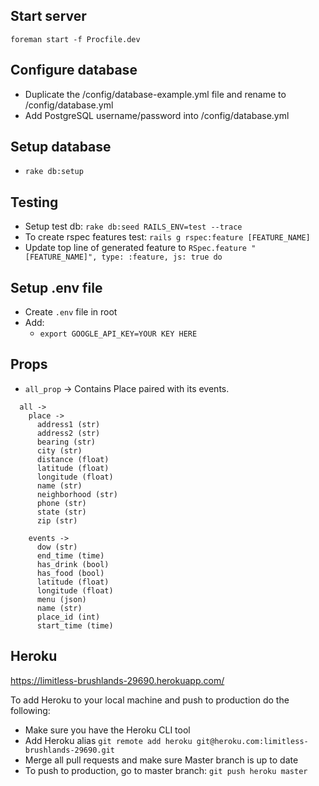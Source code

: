 ## Start server

```
foreman start -f Procfile.dev
```

## Configure database

- Duplicate the /config/database-example.yml file and rename to /config/database.yml
- Add PostgreSQL username/password into /config/database.yml

## Setup database

* `rake db:setup`

## Testing
* Setup test db: `rake db:seed RAILS_ENV=test --trace`
* To create rspec features test: `rails g rspec:feature [FEATURE_NAME]`
* Update top line of generated feature to `RSpec.feature "[FEATURE_NAME]",
  type: :feature, js: true do` 

## Setup .env file

* Create `.env` file in root
* Add:
  - `export GOOGLE_API_KEY=YOUR KEY HERE`

## Props

* `all_prop` -> Contains Place paired with its events.
``` 
  all ->
    place -> 
      address1 (str)
      address2 (str)
      bearing (str)
      city (str)
      distance (float)
      latitude (float)
      longitude (float)
      name (str)
      neighborhood (str)
      phone (str)
      state (str)
      zip (str)

    events ->
      dow (str)
      end_time (time)
      has_drink (bool)
      has_food (bool)
      latitude (float)
      longitude (float)
      menu (json)
      name (str)
      place_id (int)
      start_time (time)
```

## Heroku

https://limitless-brushlands-29690.herokuapp.com/

To add Heroku to your local machine and push to production do the following:
* Make sure you have the Heroku CLI tool
* Add Heroku alias `git remote add heroku git@heroku.com:limitless-brushlands-29690.git`
* Merge all pull requests and make sure Master branch is up to date
* To push to production, go to master branch: `git push heroku master`



